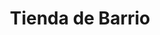 ---
title: "Tienda de Barrio"
url: /ciudad-satelite/tienda-de-barrio-calle-juan-matienzo/
shop: comodidad
---
